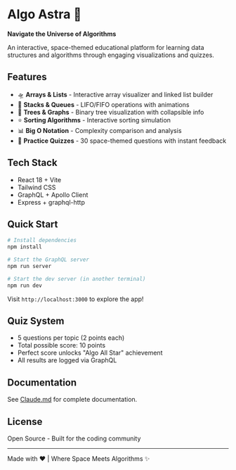 # Algo Astra 🚀

**Navigate the Universe of Algorithms**

An interactive, space-themed educational platform for learning data structures and algorithms through engaging visualizations and quizzes.

## Features

- 🛸 **Arrays & Lists** - Interactive array visualizer and linked list builder
- 🚀 **Stacks & Queues** - LIFO/FIFO operations with animations
- 🌌 **Trees & Graphs** - Binary tree visualization with collapsible info
- ⭐ **Sorting Algorithms** - Interactive sorting simulation
- 📊 **Big O Notation** - Complexity comparison and analysis
- 🎯 **Practice Quizzes** - 30 space-themed questions with instant feedback

## Tech Stack

- React 18 + Vite
- Tailwind CSS
- GraphQL + Apollo Client
- Express + graphql-http

## Quick Start

```bash
# Install dependencies
npm install

# Start the GraphQL server
npm run server

# Start the dev server (in another terminal)
npm run dev
```

Visit `http://localhost:3000` to explore the app!

## Quiz System

- 5 questions per topic (2 points each)
- Total possible score: 10 points
- Perfect score unlocks "Algo All Star" achievement
- All results are logged via GraphQL

## Documentation

See [Claude.md](./Claude.md) for complete documentation.

## License

Open Source - Built for the coding community

---

Made with ❤️ | Where Space Meets Algorithms ✨
